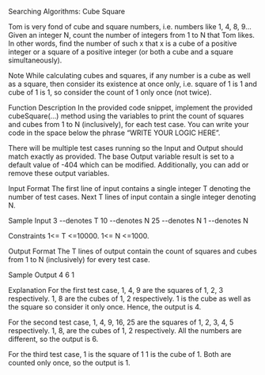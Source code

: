 Searching Algorithms: Cube Square

Tom is very fond of cube and square numbers, i.e. numbers like 1, 4, 8, 9…
Given an integer N, count the number of integers from 1 to N that Tom likes.
In other words, find the number of such x that x is a cube of a positive integer or a square of a positive integer (or both a cube and a square simultaneously).

Note
While calculating cubes and squares, if any number is a cube as well as a square, then consider its existence at once only, i.e. square of 1 is 1 and cube of 1 is 1, so consider the count of 1 only once (not twice).

Function Description
In the provided code snippet, implement the provided cubeSquare(...) method using the variables to print the count of squares and cubes from 1 to N (inclusively), for each test case. You can write your code in the space below the phrase “WRITE YOUR LOGIC HERE”.
 
There will be multiple test cases running so the Input and Output should match exactly as provided.
 The base Output variable result is set to a default value of -404 which can be modified. Additionally, you can add or remove these output variables.
 
Input Format
The first line of input contains a single integer T denoting the number of test cases.
Next T lines of input contain a single integer denoting N.

Sample Input
3                   --denotes T
10                 --denotes N
25                 --denotes N
1                   --denotes N
 
Constraints
1<= T <=10000.
1<= N <=1000.

Output Format
The T lines of output contain the count of squares and cubes from 1 to N (inclusively) for every test case.

Sample Output
4
6
1

Explanation
For the first test case,
1, 4, 9 are the squares of 1, 2, 3 respectively.
1, 8 are the cubes of 1, 2 respectively.
1 is the cube as well as the square so consider it only once.
Hence, the output is 4.

For the second test case,
1, 4, 9, 16, 25 are the squares of 1, 2, 3, 4, 5 respectively.
1, 8, are the cubes of 1, 2 respectively.
All the numbers are different, so the output is 6.

For the third test case,
1 is the square of 1
1 is the cube of 1.
Both are counted only once, so the output is 1.